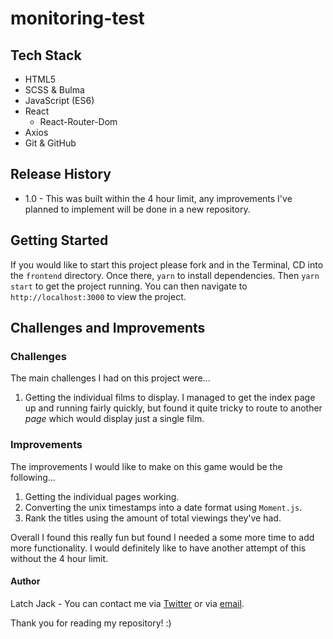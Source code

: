# monitoring-test

## Tech Stack
+ HTML5
+ SCSS & Bulma
+ JavaScript (ES6)
+ React
  + React-Router-Dom
+ Axios
+ Git & GitHub

## Release History

+ 1.0 - This was built within the 4 hour limit, any improvements I've planned to implement will be done in a new repository.

## Getting Started
If you would like to start this project please fork and in the Terminal, CD into the `frontend` directory. Once there, `yarn` to install dependencies. Then `yarn start` to get the project running. You can then navigate to `http://localhost:3000` to view the project.

## Challenges and Improvements

### Challenges
The main challenges I had on this project were...
1. Getting the individual films to display. I managed to get the index page up and running fairly quickly, but found it quite tricky to route to another *page* which would display just a single film.

### Improvements
The improvements I would like to make on this game would be the following...
1. Getting the individual pages working.
2. Converting the unix timestamps into a date format using `Moment.js`.
3. Rank the titles using the amount of total viewings they've had.

Overall I found this really fun but found I needed a some more time to add more functionality. I would definitely like to have another attempt of this without the 4 hour limit.

#### Author
Latch Jack - You can contact me via [Twitter](https://twitter.com/LatchCodes "My twitter profile") or via [email](mailto:latch.jack@gmail.com "my email").

Thank you for reading my repository! :)